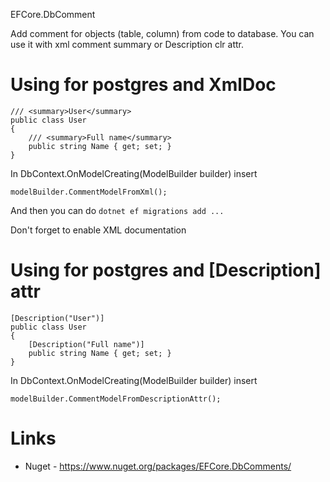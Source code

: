 EFCore.DbComment

Add comment for objects (table, column) from code to database.
You can use it with xml comment summary or Description clr attr.

# Using for postgres and XmlDoc

```
/// <summary>User</summary>
public class User
{
    /// <summary>Full name</summary>
    public string Name { get; set; }
}
```

In DbContext.OnModelCreating(ModelBuilder builder) insert
```
modelBuilder.CommentModelFromXml();
```

And then you can do ```dotnet ef migrations add ...```

Don't forget to enable XML documentation

# Using for postgres and [Description] attr

```
[Description("User")]
public class User
{
    [Description("Full name")]
    public string Name { get; set; }
}
```

In DbContext.OnModelCreating(ModelBuilder builder) insert
```
modelBuilder.CommentModelFromDescriptionAttr();
```

# Links
* Nuget - https://www.nuget.org/packages/EFCore.DbComments/
